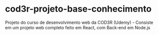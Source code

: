 # cod3r-projeto-base-conhecimento
Projeto do curso de desenvolvimento web da COD3R (Udemy) - Consiste em um projeto web completo feito em React, com Back-end em Node.js
